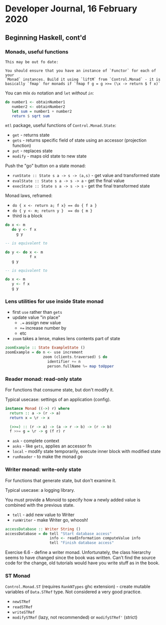 # Developer Journal, 16 February 2020

## Beginning Haskell, cont'd

### Monads, useful functions

    This may be out fo date:
    
    You should ensure that you have an instance of `Functor` for each of your
    `Monad` instances. Build it using `liftM` from `Control.Monad` - it is
    basically `fmap` for monads if `fmap f g = g >>= (\x -> return $ f x)`

You can mix `do` notation and `let` _without `in`_:

```haskell
do number1 <- obtainNumber1
   number2 <- obtainNumber2
   let sum = number1 + number2
   return $ sqrt sum
```

`mtl` package, useful functions of `Control.Monad.State`:

- `get` - returns state
- `gets` - returns specific field of state using an accessor (projection function)
- `put` - replaces state
- `modify` - maps old state to new state

Push the "go" button on a state monad:

- `runState :: State s a -> s -> (a,s)` - get value and transformed state
- `evalState :: State s a -> s -> a` - get the final value
- `execState :: State s a -> s -> s` - get the final transformed state

Monad laws, reframed:

- `do { x <- return a; f x} == do { f a }`
- `do { y <- m; return y }  == do { m }`
- third is a block

```haskell
do x <- m
   do y <- f x
     g y

-- is equivalent to

do y <- do x <- m
           f x
   g y

-- is equivalent to

do x <- m
   y <- f x
   g y
```

### Lens utilities for use inside State monad

- first `use` rather than `gets`
- update value "in place"
    - `.=` assign new value
    - `+=` increase number by
    - etc
- `zoom` takes a lense, makes lens contents part of state

```haskell
zoomExample :: State ExampleState ()
zoomExample = do n <- use increment
                 zoom (clients.traversed) $ do
                   identifier += n
                   person.fullName %= map toUpper
```

### Reader monad: read-only state

For functions that consume state, but don't modify it.

Typical usecase: settings of an application (config).

```haskell
instance Monad ((->) r) where
  return :: a -> (r -> a)
  return x = \r -> x

  (>>=) :: (r -> a) -> (a -> r -> b) -> (r -> b)
  f >>= g = \r -> g (f r) r
```

- `ask` - complete context
- `asks` - like `gets`, applies an accessor fn
- `local` - modify state temporarily, execute inner block with modified state
- `runReader` - to make the monad go

### Writer monad: write-only state

For functions that generate state, but don't examine it.

Typical usecase: a logging library.

You must provide a Monoid to specify how a newly added value is combined
with the previous state.

- `tell` - add new value to Writer
- `runWriter` - make Writer go, whoosh!

```haskell
accessDatabase :: Writer String ()
accessDatabase = do tell "Start database access"
                    info <- readInformation computeValue info
                    tell "Finish database access"
```

Exercise 6.6 - define a writer monad. Unfortunately, the class hierarchy
seems to have changed since the book was written. Can't find the source
code for the change, old tutorials would have you write stuff as in the book.

### ST Monad

`Control.Monad.ST` (requires `RankNTypes` ghc extension) - create mutable
variables of `Data.STRef` type. Not considered a very good practice.

- `newSTRef`
- `readSTRef`
- `writeSTRef`
- `modifySTRef` (lazy, not recommended) or `modifySTRef'` (strict)
